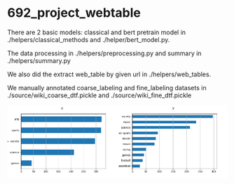 # 692_project_webtable

There are 2 basic models: classical and bert pretrain model in ./helpers/classical_methods and ./helper/bert_model.py.

The data processing in ./helpers/preprocessing.py and summary in ./helpers/summary.py

We also did the extract web_table by given url in ./helpers/web_tables.

We manually annotated coarse_labeling and fine_labeling datasets in ./source/wiki_coarse_dtf.pickle and ./source/wiki_fine_dtf.pickle

![](https://github.com/jeremykid/692_project_webtable/blob/main/img/data_distribution.png)
